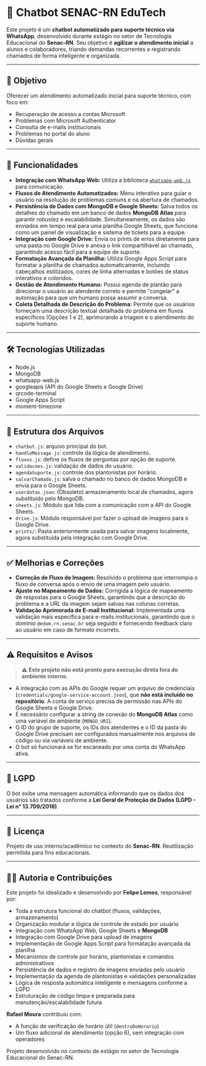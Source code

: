 # 🤖 Chatbot SENAC-RN EduTech

Este projeto é um **chatbot automatizado para suporte técnico via WhatsApp**, desenvolvido durante estágio no setor de Tecnologia Educacional do **Senac-RN**. Seu objetivo é **agilizar o atendimento inicial** a alunos e colaboradores, triando demandas recorrentes e registrando chamados de forma inteligente e organizada.

-----

## 📌 Objetivo

Oferecer um atendimento automatizado inicial para suporte técnico, com foco em:

  - Recuperação de acesso a contas Microsoft
  - Problemas com Microsoft Authenticator
  - Consulta de e-mails institucionais
  - Problemas no portal do aluno
  - Dúvidas gerais

-----

## 🚀 Funcionalidades

  - **Integração com WhatsApp Web:** Utiliza a biblioteca [`whatsapp-web.js`](https://www.google.com/search?q=%5Bhttps://github.com/pedroslopez/whatsapp-web.js%5D\(https://github.com/pedroslopez/whatsapp-web.js\)) para comunicação.
  - **Fluxos de Atendimento Automatizados:** Menu interativo para guiar o usuário na resolução de problemas comuns e na abertura de chamados.
  - **Persistência de Dados com MongoDB e Google Sheets:** Salva todos os detalhes do chamado em um banco de dados **MongoDB Atlas** para garantir robustez e escalabilidade. Simultaneamente, os dados são enviados em tempo real para uma planilha Google Sheets, que funciona como um painel de visualização e sistema de tickets para a equipe.
  - **Integração com Google Drive:** Envia os prints de erros diretamente para uma pasta no Google Drive e anexa o link compartilhável ao chamado, garantindo acesso fácil para a equipe de suporte.
  - **Formatação Avançada da Planilha:** Utiliza Google Apps Script para formatar a planilha de chamados automaticamente, incluindo cabeçalhos estilizados, cores de linha alternadas e botões de status interativos e coloridos.
  - **Gestão de Atendimento Humano:** Possui agenda de plantão para direcionar o usuário ao atendente correto e permite "congelar" a automação para que um humano possa assumir a conversa.
  - **Coleta Detalhada de Descrição do Problema:** Permite que os usuários forneçam uma descrição textual detalhada do problema em fluxos específicos (Opções 1 e 2), aprimorando a triagem e o atendimento do suporte humano.

-----

## 🛠️ Tecnologias Utilizadas

  - Node.js
  - MongoDB
  - whatsapp-web.js
  - googleapis (API do Google Sheets e Google Drive)
  - qrcode-terminal
  - Google Apps Script
  - moment-timezone

-----

## 📂 Estrutura dos Arquivos

  - `chatbot.js`: arquivo principal do bot.
  - `handleMessage.js`: controle da lógica de atendimento.
  - `fluxos.js`: define os fluxos de perguntas por opção de suporte.
  - `validacoes.js`: validação de dados do usuário.
  - `agendaSuporte.js`: controle dos plantonistas por horário.
  - `salvarChamado.js`: salva o chamado no banco de dados MongoDB e envia para o Google Sheets.
  - `userdatas.json`: (Obsoleto) armazenamento local de chamados, agora substituído pelo MongoDB.
  - `sheets.js`: Módulo que lida com a comunicação com a API do Google Sheets.
  - `drive.js`: Módulo responsável por fazer o upload de imagens para o Google Drive.
  - `prints/`: Pasta anteriormente usada para salvar imagens localmente, agora substituída pela integração com Google Drive.

-----

## ✅ Melhorias e Correções

  - **Correção de Fluxo de Imagem:** Resolvido o problema que interrompia o fluxo de conversa após o envio de uma imagem pelo usuário.
  - **Ajuste no Mapeamento de Dados:** Corrigida a lógica de mapeamento de respostas para o Google Sheets, garantindo que a descrição do problema e a URL da imagem sejam salvas nas colunas corretas.
  - **Validação Aprimorada de E-mail Institucional:** Implementada uma validação mais específica para e-mails institucionais, garantindo que o domínio `@edum.rn.senac.br` seja seguido e fornecendo feedback claro ao usuário em caso de formato incorreto.

-----

## ⚠️ Requisitos e Avisos

> ⚠️ **Este projeto não está pronto para execução direta fora do ambiente interno.**

  - A integração com as APIs do Google requer um arquivo de credenciais (`credentials/google-service-account.json`), que **não está incluído no repositório**. A conta de serviço precisa de permissão nas APIs do Google Sheets e Google Drive.
  - É necessário configurar a string de conexão do **MongoDB Atlas** como uma variável de ambiente (`MONGO_URI`).
  - O ID do grupo de suporte, os IDs dos atendentes e o ID da pasta do Google Drive precisam ser configurados manualmente nos arquivos de código ou via variáveis de ambiente.
  - O bot só funcionará se for escaneado por uma conta do WhatsApp ativa.

-----

## 🔐 LGPD

O bot exibe uma mensagem automática informando que os dados dos usuários são tratados conforme a **Lei Geral de Proteção de Dados (LGPD - Lei n° 13.709/2018)**.

-----

## 📄 Licença

Projeto de uso interno/acadêmico no contexto do **Senac-RN**. Reutilização permitida para fins educacionais.

-----

## 🙋‍♂️ Autoria e Contribuições

Este projeto foi idealizado e desenvolvido por **Felipe Lemos**, responsável por:

  - Toda a estrutura funcional do chatbot (fluxos, validações, armazenamento)
  - Organização modular e lógica de controle de estado por usuário
  - Integração com WhatsApp Web, Google Sheets e **MongoDB**
  - Integração com Google Drive para upload de imagens
  - Implementação de Google Apps Script para formatação avançada da planilha
  - Mecanismos de controle por horário, plantonistas e comandos administrativos
  - Persistência de dados e registro de imagens enviadas pelo usuário
  - Implementação da agenda de plantonistas e validações personalizadas
  - Lógica de resposta automática inteligente e mensagens conforme a LGPD
  - Estruturação de código limpa e preparada para manutenção/escalabilidade futura

**Rafael Moura** contribuiu com:

  - A função de verificação de horário útil (`dentroDoHorario`)
  - Um fluxo adicional de atendimento (opção 6), sem integração com operadores

Projeto desenvolvido no contexto de estágio no setor de Tecnologia Educacional do Senac-RN.
